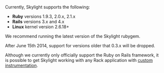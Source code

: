 Currently, Skylight supports the following:

* **Ruby** versions 1.9.3, 2.0.x, 2.1.x
* **Rails** versions 3.x and 4.x
* **Linux** kernel version 2.6.18+

We recommend running the latest version of the Skylight rubygem.

After June 15th 2014, support for versions older that 0.3.x will
be dropped.

Although we currently only officially support the Ruby on Rails
framework, it is possible to get Skylight working with any Rack
application with [custom
instrumentation](/agent#custom-instrumentation).
